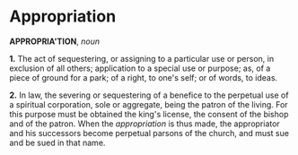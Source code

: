 # Appropriation

**APPROPRIA'TION**, _noun_

**1.** The act of sequestering, or assigning to a particular use or person, in exclusion of all others; application to a special use or purpose; as, of a piece of ground for a park; of a right, to one's self; or of words, to ideas.

**2.** In law, the severing or sequestering of a benefice to the perpetual use of a spiritual corporation, sole or aggregate, being the patron of the living. For this purpose must be obtained the king's license, the consent of the bishop and of the patron. When the _appropriation_ is thus made, the appropriator and his successors become perpetual parsons of the church, and must sue and be sued in that name.